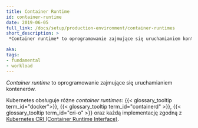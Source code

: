 ```yaml
---
title: Container Runtime
id: container-runtime
date: 2019-06-05
full_link: /docs/setup/production-environment/container-runtimes
short_description: >
 *Container runtime* to oprogramowanie zajmujące się uruchamianiem kontenerów.

aka:
tags:
- fundamental
- workload
---
```

 *Container runtime* to oprogramowanie zajmujące się uruchamianiem kontenerów.

<!--more-->

Kubernetes obsługuje różne *container runtimes*: {{< glossary_tooltip term_id="docker">}},
{{< glossary_tooltip term_id="containerd" >}}, {{< glossary_tooltip term_id="cri-o" >}}
oraz każdą implementację zgodną z [Kubernetes CRI (Container Runtime
Interface)](https://github.com/kubernetes/community/blob/master/contributors/devel/sig-node/container-runtime-interface.md).
